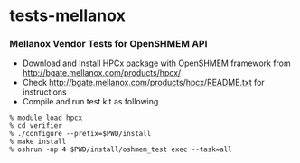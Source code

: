 tests-mellanox
==============

### Mellanox Vendor Tests for OpenSHMEM API

* Download and Install HPCx package with OpenSHMEM framework from http://bgate.mellanox.com/products/hpcx/
* Check http://bgate.mellanox.com/products/hpcx/README.txt for instructions
* Compile and run test kit as following

``` shell
% module load hpcx
% cd verifier
% ./configure --prefix=$PWD/install
% make install
% oshrun -np 4 $PWD/install/oshmem_test exec --task=all
```
